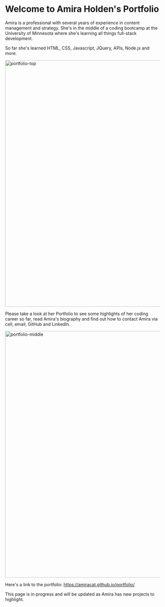 # Welcome to Amira Holden's Portfolio

Amira is a professional with several years of experience in content management and strategy. She's in the middle of a coding bootcamp at the University of Minnesota where she's learning all things full-stack development. 

So far she's learned HTML, CSS, Javascript, JQuery, APIs, Node.js and more. 

<img width="800" alt="portfolio-top" src="https://user-images.githubusercontent.com/80497167/120933426-bc970880-c6bf-11eb-9f26-c51efb9b6afb.png">

Please take a look at her Portfolio to see some highlights of her coding career so far, read Amira's biography and find out how to contact Amira via cell, email, GitHub and LinkedIn.

<img width="800" alt="portfolio-middle" src="https://user-images.githubusercontent.com/80497167/120933428-c15bbc80-c6bf-11eb-8d26-d966a2920b18.png">

Here's a link to the portfolio: https://amiracat.github.io/portfolio/

This page is in progress and will be updated as Amira has new projects to highlight.
